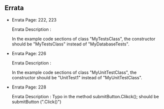 ## Errata
- Errata Page: 222, 223

    Errata Description :
    
    In the example code sections of class "MyTestsClass", the constructor should be "MyTestsClass" instead of "MyDatabaseTests".

- Errata Page: 226

    Errata Description :
    
    In the example code sections of class "MyUnitTestClass", the constructor should be "UnitTest1" instead of "MyUnitTestClass".

- Errata Page: 228

    Errata Description :
    Typo in the method submitButton.Clikck(); should be submitButton (".Click()")
